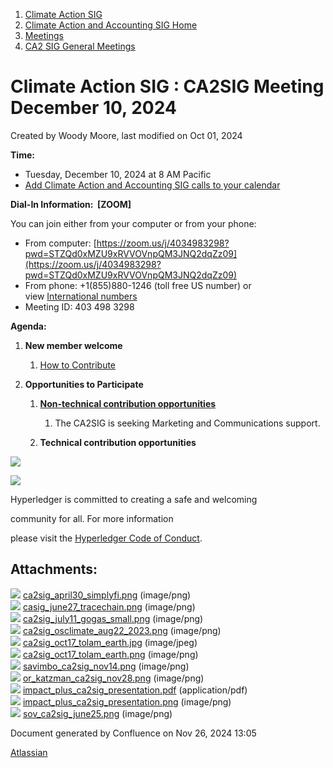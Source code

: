 1. [Climate Action SIG](index.html)
2. [Climate Action and Accounting SIG Home](Climate-Action-and-Accounting-SIG-Home_19005445.html)
3. [Meetings](Meetings_19005583.html)
4. [CA2 SIG General Meetings](CA2-SIG-General-Meetings_19006785.html)

# Climate Action SIG : CA2SIG Meeting December 10, 2024

Created by Woody Moore, last modified on Oct 01, 2024

**Time:**

- Tuesday, December 10, 2024 at 8 AM Pacific
- [Add Climate Action and Accounting SIG calls to your calendar](https://lists.hyperledger.org/g/climate-sig/ics/invite.ics?repeatid=24572)

**Dial-In Information:  \[ZOOM]**

You can join either from your computer or from your phone:

- From computer: [https://zoom.us/j/4034983298?pwd=STZQd0xMZU9xRVVOVnpQM3JNQ2dqZz09](https://zoom.us/j/4034983298?pwd=STZQd0xMZU9xRVVOVnpQM3JNQ2dqZz09)
- From phone: +1(855)880-1246 (toll free US number) or view [International numbers](https://zoom.us/u/bAaJoyznp)
- Meeting ID: 403 498 3298

**Agenda:**

1. **New member welcome**
   
   1. [How to Contribute](https://lf-hyperledger.atlassian.net/wiki/display/CASIG/How+to+Contribute)
2. **Opportunities to Participate**
   
   1. **[Non-technical contribution opportunities](https://lf-hyperledger.atlassian.net/wiki/display/CASIG/Non-technical+Contribution+Opportunities)**
      
      1. The CA2SIG is seeking Marketing and Communications support.
   2. **Technical contribution opportunities**

![](https://wiki.hyperledger.org/download/attachments/29034696/Antitrustnotice.png?version=1&modificationDate=1581695654000&api=v2)

![](https://wiki.hyperledger.org/download/attachments/2392771/welcome.png?version=2&modificationDate=1572450107000&api=v2)

Hyperledger is committed to creating a safe and welcoming

community for all. For more information

please visit the [Hyperledger Code of Conduct](https://lf-hyperledger.atlassian.net/wiki/spaces/HYP/pages/19595281/Hyperledger+Code+of+Conduct).

## Attachments:

![](images/icons/bullet_blue.gif) [ca2sig\_april30\_simplyfi.png](attachments/23887952/23887966.png) (image/png)  
![](images/icons/bullet_blue.gif) [casig\_june27\_tracechain.png](attachments/23887952/23887969.png) (image/png)  
![](images/icons/bullet_blue.gif) [ca2sig\_july11\_gogas\_small.png](attachments/23887952/23887972.png) (image/png)  
![](images/icons/bullet_blue.gif) [ca2sig\_osclimate\_aug22\_2023.png](attachments/23887952/23887975.png) (image/png)  
![](images/icons/bullet_blue.gif) [ca2sig\_oct17\_tolam\_earth.jpg](attachments/23887952/23887978.jpg) (image/jpeg)  
![](images/icons/bullet_blue.gif) [ca2sig\_oct17\_tolam\_earth.png](attachments/23887952/23887981.png) (image/png)  
![](images/icons/bullet_blue.gif) [savimbo\_ca2sig\_nov14.png](attachments/23887952/23887984.png) (image/png)  
![](images/icons/bullet_blue.gif) [or\_katzman\_ca2sig\_nov28.png](attachments/23887952/23887987.png) (image/png)  
![](images/icons/bullet_blue.gif) [impact\_plus\_ca2sig\_presentation.pdf](attachments/23887952/23887990.pdf) (application/pdf)  
![](images/icons/bullet_blue.gif) [impact\_plus\_ca2sig\_presentation.png](attachments/23887952/23887993.png) (image/png)  
![](images/icons/bullet_blue.gif) [sov\_ca2sig\_june25.png](attachments/23887952/23887996.png) (image/png)

Document generated by Confluence on Nov 26, 2024 13:05

[Atlassian](http://www.atlassian.com/)
